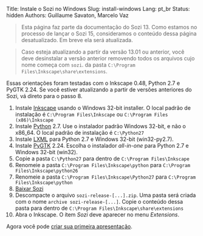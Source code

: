 Title: Instale o Sozi no Windows
Slug: install-windows
Lang: pt_br
Status: hidden
Authors: Guillaume Savaton, Marcelo Vaz

> Esta página faz parte da documentação do Sozi 13.
> Como estamos no processo de lançar o Sozi 15,
> consideramos o conteúdo dessa página desatualizado.
> Em breve ela será atualizada.

> Caso esteja atualizando a partir da versão 13.01 ou anterior,
você deve desinstalar a versão anterior removendo todos os arquivos cujo nome começa com `sozi`.
> da pasta `C:\Program Files\Inkscape\share\extensions`.

Essas orientações foram testadas com o Inkscape 0.48, Python 2.7 e PyGTK 2.24.
Se você estiver atualizando a partir de versões anteriores do Sozi, vá direto para o passo 8.

1. Instale [Inkscape](http://inkscape.org/download/) usando o Windows 32-bit installer.
O local padrão de instalação é `C:\Program Files\Inkscape`
ou `C:\Program Files (x86)\Inkscape`
2. Instale [Python](http://python.org/download/) 2.7.
Use o instalador padrão Windows 32-bit, e não o x86_64. O local padrão de instalação é `C:\Python27`
3. Instale [LXML](https://pypi.python.org/pypi/lxml/3.2.4#downloads) para Python 2.7 e Windows 32-bit (win32-py2.7).
4. Instale [PyGTK](http://ftp.gnome.org/pub/GNOME/binaries/win32/pygtk/2.24/) 2.24.
Escolha o instalador *all-in-one* para Python 2.7 e Windows 32-bit (win32).
5. Copie a pasta `C:\Python27` para dentro de `C:\Program Files\Inkscape`
6. Renomeie a pasta `C:\Program Files\Inkscape\python` para `C:\Program Files\Inkscape\python26`
7. Renomeie a pasta `C:\Program Files\Inkscape\Python27` para `C:\Program Files\Inkscape\python`
8. [Baixar Sozi](https://github.com/senshu/Sozi/releases/download/13.11/sozi-release-13.11-30213629.zip)
9. Descompacte o arquivo `sozi-release-[...].zip`.
Uma pasta será criada com o nome `archive sozi-release-[...]`.
Copie o conteúdo dessa pasta para dentro de `C:\Program Files\Inkscape\share\extensions`
10. Abra o Inkscape.
O ítem *Sozi* deve aparecer no menu *Extensions*.

Agora você pode [criar sua primeira apresentação](|filename|create.md).


